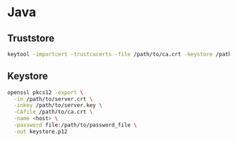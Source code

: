 # Java

## Truststore
```bash
keytool -importcert -trustcacerts -file /path/to/ca.crt -keystore /path/to/truststore.jks -storepass <secret> -storetype JKS -noprompt
```

## Keystore
```bash
openssl pkcs12 -export \
  -in /path/to/server.crt \
  -inkey /path/to/server.key \
  -CAfile /path/to/ca.crt \
  -name <host> \
  -password file:/path/to/password_file \
  -out keystore.p12
```
